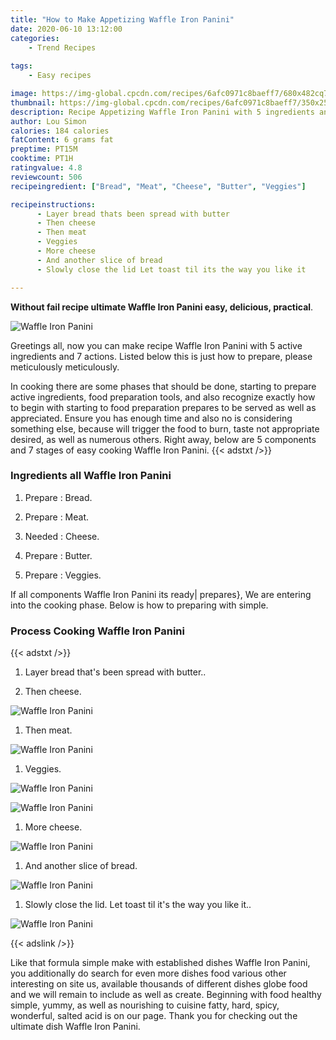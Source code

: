 ```yaml
---
title: "How to Make Appetizing Waffle Iron Panini"
date: 2020-06-10 13:12:00
categories:
    - Trend Recipes
    
tags:
    - Easy recipes

image: https://img-global.cpcdn.com/recipes/6afc0971c8baeff7/680x482cq70/waffle-iron-panini-recipe-main-photo.jpg
thumbnail: https://img-global.cpcdn.com/recipes/6afc0971c8baeff7/350x250cq70/waffle-iron-panini-recipe-main-photo.jpg
description: Recipe Appetizing Waffle Iron Panini with 5 ingredients and 7 stages of easy cooking.
author: Lou Simon
calories: 184 calories
fatContent: 6 grams fat
preptime: PT15M
cooktime: PT1H
ratingvalue: 4.8
reviewcount: 506
recipeingredient: ["Bread", "Meat", "Cheese", "Butter", "Veggies"]

recipeinstructions: 
      - Layer bread thats been spread with butter 
      - Then cheese 
      - Then meat 
      - Veggies 
      - More cheese 
      - And another slice of bread 
      - Slowly close the lid Let toast til its the way you like it

---
```




**Without fail recipe ultimate Waffle Iron Panini easy, delicious, practical**. 


![Waffle Iron Panini](https://img-global.cpcdn.com/recipes/6afc0971c8baeff7/680x482cq70/waffle-iron-panini-recipe-main-photo.jpg "Waffle Iron Panini")




Greetings all, now you can make recipe Waffle Iron Panini with 5 active ingredients and 7 actions. Listed below this is just how to prepare, please meticulously meticulously.

In cooking there are some phases that should be done, starting to prepare active ingredients, food preparation tools, and also recognize exactly how to begin with starting to food preparation prepares to be served as well as appreciated. Ensure you has enough time and also no is considering something else, because will trigger the food to burn, taste not appropriate desired, as well as numerous others. Right away, below are 5 components and 7 stages of easy cooking Waffle Iron Panini.
{{< adstxt />}}

### Ingredients all Waffle Iron Panini


1. Prepare  : Bread.

1. Prepare  : Meat.

1. Needed  : Cheese.

1. Prepare  : Butter.

1. Prepare  : Veggies.



If all components Waffle Iron Panini its ready| prepares}, We are entering into the cooking phase. Below is how to preparing with simple.

### Process Cooking Waffle Iron Panini

{{< adstxt />}}


1. Layer bread that&#39;s been spread with butter..



1. Then cheese.



![Waffle Iron Panini](https://img-global.cpcdn.com/steps/aa644fd4c7985477/160x128cq70/waffle-iron-panini-recipe-step-2-photo.jpg" "Waffle Iron Panini")



1. Then meat.



![Waffle Iron Panini](https://img-global.cpcdn.com/steps/501cdbb3a881d1b6/160x128cq70/waffle-iron-panini-recipe-step-3-photo.jpg" "Waffle Iron Panini")



1. Veggies.



![Waffle Iron Panini](https://img-global.cpcdn.com/steps/7208728bfa5d67b0/160x128cq70/waffle-iron-panini-recipe-step-4-photo.jpg" "Waffle Iron Panini")

![Waffle Iron Panini](https://img-global.cpcdn.com/steps/924b4fa691698404/160x128cq70/waffle-iron-panini-recipe-step-4-photo.jpg" "Waffle Iron Panini")



1. More cheese.



![Waffle Iron Panini](https://img-global.cpcdn.com/steps/3cffba86fcba719f/160x128cq70/waffle-iron-panini-recipe-step-5-photo.jpg" "Waffle Iron Panini")



1. And another slice of bread.



![Waffle Iron Panini](https://img-global.cpcdn.com/steps/947098d01942535d/160x128cq70/waffle-iron-panini-recipe-step-6-photo.jpg" "Waffle Iron Panini")



1. Slowly close the lid. Let toast til it&#39;s the way you like it..



![Waffle Iron Panini](https://img-global.cpcdn.com/steps/0e42f2e9b328177b/160x128cq70/waffle-iron-panini-recipe-step-7-photo.jpg" "Waffle Iron Panini")





{{< adslink />}}

Like that formula simple make with established dishes Waffle Iron Panini, you additionally do search for even more dishes food various other interesting on site us, available thousands of different dishes globe food and we will remain to include as well as create. Beginning with food healthy simple, yummy, as well as nourishing to cuisine fatty, hard, spicy, wonderful, salted acid is on our page. Thank you for checking out the ultimate dish Waffle Iron Panini.
